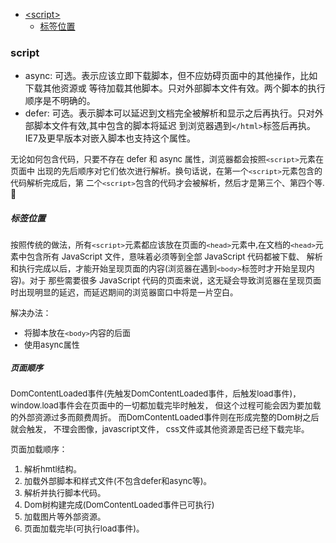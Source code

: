 - [\<script>](#script)
    - [标签位置](#标签位置)
### script
- async: 可选。表示应该立即下载脚本，但不应妨碍页面中的其他操作，比如下载其他资源或 等待加载其他脚本。只对外部脚本文件有效。两个脚本的执行顺序是不明确的。
- defer: 可选。表示脚本可以延迟到文档完全被解析和显示之后再执行。只对外部脚本文件有效,其中包含的脚本将延迟 到浏览器遇到`</html>`标签后再执。IE7及更早版本对嵌入脚本也支持这个属性。

<font size=2>无论如何包含代码，只要不存在 defer 和 async 属性，浏览器都会按照`<script>`元素在页面中 出现的先后顺序对它们依次进行解析。换句话说，在第一个`<script>`元素包含的代码解析完成后，第 二个`<script>`包含的代码才会被解析，然后才是第三个、第四个等.</font>

##### 标签位置
<font size=2>按照传统的做法，所有`<script>`元素都应该放在页面的`<head>`元素中,在文档的`<head>`元素中包含所有 JavaScript 文件，意味着必须等到全部 JavaScript 代码都被下载、 解析和执行完成以后，才能开始呈现页面的内容(浏览器在遇到`<body>`标签时才开始呈现内容)。对于 那些需要很多 JavaScript 代码的页面来说，这无疑会导致浏览器在呈现页面时出现明显的延迟，而延迟期间的浏览器窗口中将是一片空白。<font>

解决办法：
- 将脚本放在`<body>`内容的后面
- 使用async属性

##### 页面顺序
DomContentLoaded事件(先触发DomContentLoaded事件，后触发load事件)， window.load事件会在页面中的一切都加载完毕时触发， 但这个过程可能会因为要加载的外部资源过多而颇费周折。 而DomContentLoaded事件则在形成完整的Dom树之后就会触发， 不理会图像，javascript文件， css文件或其他资源是否已经下载完毕。

页面加载顺序：

1. 解析hmtl结构。
2. 加载外部脚本和样式文件(不包含defer和async等)。
3. 解析并执行脚本代码。
4. Dom树构建完成(DomContentLoaded事件已可执行)
5. 加载图片等外部资源。
6. 页面加载完毕(可执行load事件)。
